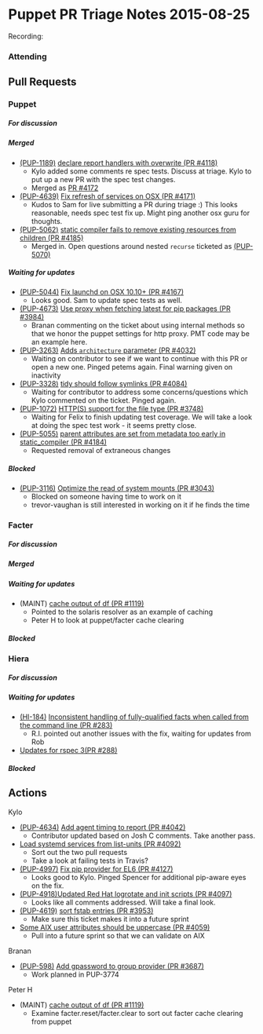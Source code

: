 # Puppet PR Triage Notes 2015-08-25

Recording: 

### Attending

## Pull Requests

### Puppet

##### For discussion

##### Merged

* [(PUP-1189)](https://tickets.puppetlabs.com/browse/PUP-1189) [declare report handlers with overwrite (PR #4118)](https://github.com/puppetlabs/puppet/pull/4118)
  - Kylo added some comments re spec tests. Discuss at triage. Kylo to put up a new PR with the spec test changes.
  - Merged as [PR #4172](https://github.com/puppetlabs/puppet/pull/4172)
* [(PUP-4639)](https://tickets.puppetlabs.com/browse/PUP-4639) [Fix refresh of services on OSX (PR #4171)](https://github.com/puppetlabs/puppet/pull/4171)
  - Kudos to Sam for live submitting a PR during triage :)  This looks reasonable, needs spec test fix up. Might ping another osx guru for thoughts.
* [(PUP-5062)](https://tickets.puppetlabs.com/browse/PUP-5062) [static compiler fails to remove existing resources from children (PR #4185)](https://github.com/puppetlabs/puppet/pull/4185)
  - Merged in. Open questions around nested `recurse` ticketed as [(PUP-5070)](https://tickets.puppetlabs.com/browse/PUP-5070)

##### Waiting for updates

* [(PUP-5044)](https://tickets.puppetlabs.com/browse/PUP-5044) [Fix launchd on OSX 10.10+ (PR #4167)](https://github.com/puppetlabs/puppet/pull/4167)
  - Looks good. Sam to update spec tests as well.
* [(PUP-4673)](https://tickets.puppetlabs.com/browse/PUP-4673) [Use proxy when fetching latest for pip packages (PR #3984)](https://github.com/puppetlabs/puppet/pull/3984)
  - Branan commenting on the ticket about using internal methods so that we honor the puppet settings for http proxy. PMT code may be an example here.
* [(PUP-3263)](https://tickets.puppetlabs.com/browse/PUP-3263) [Adds `architecture` parameter (PR #4032)](https://github.com/puppetlabs/puppet/pull/4032)
  - Waiting on contributor to see if we want to continue with this PR or open a new one. Pinged petems again. Final warning given on inactivity
* [(PUP-3328)](https://tickets.puppetlabs.com/browse/PUP-3328) [tidy should follow symlinks (PR #4084)](https://github.com/puppetlabs/puppet/pull/4084)
  - Waiting for contributor to address some concerns/questions which Kylo commented on the ticket. Pinged again.
* [(PUP-1072)](https://tickets.puppetlabs.com/browse/PUP-1072) [HTTP(S) support for the file type (PR #3748)](https://github.com/puppetlabs/puppet/pull/3748)
  - Waiting for Felix to finish updating test coverage. We will take a look at doing the spec test work - it seems pretty close.
* [(PUP-5055)](https://tickets.puppetlabs.com/browse/PUP-5055) [parent attributes are set from metadata too early in static_compiler (PR #4184)](https://github.com/puppetlabs/puppet/pull/4184)
  - Requested removal of extraneous changes

##### Blocked

* [(PUP-3116)](https://tickets.puppetlabs.com/browse/PUP-3116) [Optimize the read of system mounts (PR #3043)](https://github.com/puppetlabs/puppet/pull/3043)
  - Blocked on someone having time to work on it
  - trevor-vaughan is still interested in working on it if he finds the time

### Facter

##### For discussion

##### Merged

##### Waiting for updates

* (MAINT) [cache output of df (PR #1119)](https://github.com/puppetlabs/facter/pull/1119)
  - Pointed to the solaris resolver as an example of caching
  - Peter H to look at puppet/facter cache clearing

##### Blocked

### Hiera

##### For discussion

##### Waiting for updates
* [(HI-184)](https://tickets.puppetlabs.com/browse/HI-184) [Inconsistent handling of fully-qualified facts when called from the command line (PR #283)](https://github.com/puppetlabs/hiera/pull/283)
  - R.I. pointed out another issues with the fix, waiting for updates from Rob
* [Updates for rspec 3(PR #288)](https://github.com/puppetlabs/hiera/pull/288)

##### Blocked

## Actions

Kylo

* [(PUP-4634)](https://tickets.puppetlabs.com/browse/PUP-4634) [Add agent timing to report (PR #4042)](https://github.com/puppetlabs/puppet/pull/4042)
  - Contributor updated based on Josh C comments. Take another pass.
* [Load systemd services from list-units (PR #4092)](https://github.com/puppetlabs/puppet/pull/4092)
  - Sort out the two pull requests
  - Take a look at failing tests in Travis?
* [(PUP-4997)](https://tickets.puppetlabs.com/browse/PUP-4997) [Fix pip provider for EL6 (PR #4127)](https://github.com/puppetlabs/puppet/pull/4127)
  - Looks good to Kylo. Pinged Spencer for additional pip-aware eyes on the fix.
* [(PUP-4918)](https://tickets.puppetlabs.com/browse/PUP-4918)[Updated Red Hat logrotate and init scripts (PR #4097)](https://github.com/puppetlabs/puppet/pull/4097)
  - Looks like all comments addressed. Will take a final look.
* [(PUP-4619)](https://tickets.puppetlabs.com/browse/PUP-4619) [sort fstab entries (PR #3953)](https://github.com/puppetlabs/puppet/pull/3953)
  - Make sure this ticket makes it into a future sprint
* [Some AIX user attributes should be uppercase (PR #4059)](https://github.com/puppetlabs/puppet/pull/4059)
  - Pull into a future sprint so that we can validate on AIX

Branan

* [(PUP-598)](https://tickets.puppetlabs.com/browse/PUP-598) [Add gpassword to group provider (PR #3687)](https://github.com/puppetlabs/puppet/pull/3687)
  - Work planned in PUP-3774

Peter H
* (MAINT) [cache output of df (PR #1119)](https://github.com/puppetlabs/facter/pull/1119)
  - Examine facter.reset/facter.clear to sort out facter cache clearing from puppet
